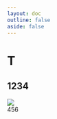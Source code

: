 ```yaml
---
layout: doc
outline: false
aside: false
---
```


# T
## 1234

<div class="flex flex-row w-full">
    <div style="flex: 1"><img src="https://placehold.co/600x400"/></div>
    <div style="flex: 1">456</div>
</div>
